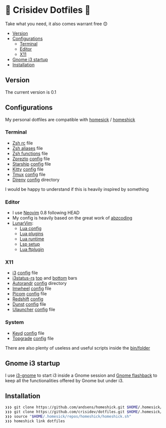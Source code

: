 # 🤟 Crisidev Dotfiles 🤟

Take what you need, it also comes warrant free 😊

- [Version](#version)
- [Configurations](#configurations)
  - [Terminal](#terminal)
  - [Editor](#editor)
  - [X11](#x11)
- [Gnome i3 startup](#gnome-i3-startup)
- [Installation](#installation)

## Version

The current version is 0.1

## Configurations

My personal dotfiles are compatible with
[homesick](https://github.com/technicalpickles/homesick) /
[homeshick](https://github.com/andsens/homeshick)

### Terminal

- [Zsh rc](/home/.zshrc) file
- [Zsh aliases](/home/.zsh_aliases) file
- [Zsh functions](/home/.zsh_functions) file
- [Zprezto](https://github.com/sorin-ionescu/prezto) [config](/home/.zpreztorc) file
- [Starship](https://starship.rs) [config](/home/.config/starship.toml) file
- [Kitty](https://sw.kovidgoyal.net/kitty/) [config](/home/.config/kitty) file
- [Tmux](https://github.com/tmux/tmux/wiki) [config](/home/.tmux.conf) file
- [Direnv](https://direnv.net/) [config](/home/.config/direnv) directory

I would be happy to understand if   this is heavily inspired by something

### Editor

- I use [Neovim](https://neovim.io) 0.8 following HEAD
- My config is heavily based on the great work of [abzcoding](https://github.com/abzcoding/lvim)
- [LunarVim](https://lunarvim.org):
  - [Lua config](/home/.config/lvim/config.lua)
  - [Lua plugins](/home/.config/lvim/lua/user/plugins.lua)
  - [Lua runtime](/home/.config/lvim/lua/user)
  - [Lsp setup](/home/.config/lvim/lua/user/lsp)
  - [Lua ftplugin](/home/.config/lvim/ftplugin)

### X11

- [i3](https://i3wm.org/) [config](/home/.config/i3/config) file
- [i3status-rs](https://github.com/greshake/i3status-rust)
  [top](/home/.config/i3/config/top.toml) and
  [bottom](/home/.config/i3/config/bottom.toml) bars
- [Autorandr](https://github.com/phillipberndt/autorandr)
  [config](/home/.config/autorandr) directory
- [Imwheel](https://manpages.ubuntu.com/manpages/artful/man1/imwheel.1.html)
  [config](/home/.imwheelrc) file
- [Picom](https://github.com/yshui/picom)
  [config](/home/.config/picom/picom.conf) file
- [Redshift](https://wiki.archlinux.org/title/redshift)
  [config](/home/.config/redshift/redshift.conf)
- [Dunst](https://dunst-project.org/)
  [config](/home/.config/i3/config/dunst/dunstrc) file
- [Ulauncher](https://ulauncher.io/)
  [config](/home/.config/ulauncher/settings.json) file

### System

- [Keyd](https://github.com/rvaiya/keyd) [config](/system/etc/keyd/keyd.cfg) file
- [Topgrade](https://github.com/r-darwish/topgrade)
  [config](/home/.config/topgrade.toml) file

There are also plenty of useless and useful scripts inside the [bin/folder](/home/.bin)

## Gnome i3 startup

I use [i3-gnome](https://github.com/i3-gnome/i3-gnome) to start i3 inside a
Gnome session and [Gnome flashback](https://wiki.gnome.org/Projects/GnomeFlashback)
to keep all the functionalities offered by Gnome but under i3.

## Installation

```sh
❯❯❯ git clone https://github.com/andsens/homeshick.git $HOME/.homesick/repos/homeshick
❯❯❯ git clone https://github.com/crisidev/dotfiles.git $HOME/.homesick/dotfiles
❯❯❯ source "$HOME/.homesick/repos/homeshick/homeshick.sh"
❯❯❯ homeshick link dotfiles
```
